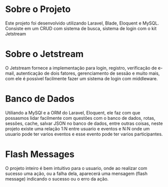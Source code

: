 <h1> Sobre o Projeto </h1>
Este projeto foi desenvolvido utilizando Laravel, Blade, Eloquent e MySQL.
Consiste em um CRUD com sistema de busca, sistema de login com o kit Jetstream

<h1> Sobre o Jetstream </h1>
O Jetstream fornece a implementação para login, registro, verificação de e-mail, autenticação de dois fatores, gerenciamento de sessão 
e muito mais, com ele é possivel facilmente fazer um sistema de login com middleware.

<h1> Banco de Dados</h1>
Utiliando a MySQl e a ORM do Laravel, Eloquent, ele faz com que possasmos lidar facilmente com questões com o banco de dados, rotas, sessões, cache, salvar JSON no banco de dados, entre outras coisas,
neste projeto existe uma relação 1:N entre usuario e eventos e N:N onde um usuario pode ter varios eventos e esse evento pode ter varios participantes.

<h1> Flash Messages </h1>
O projeto inteiro é bem intuitivo para o usuario, onde ao realizar com sucesso uma ação, ou a falha dela, aparecerá uma mensagem (flash message) indicando o sucesso ou o erro da ação.
